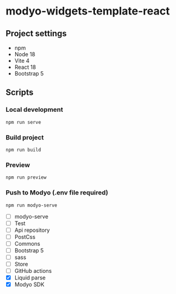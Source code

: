 # modyo-widgets-template-react

## Project settings

- npm
- Node 18
- Vite 4
- React 18
- Bootstrap 5

## Scripts

### Local development

```
npm run serve
```

### Build project

```
npm run build
```

### Preview

```
npm run preview
```

### Push to Modyo (.env file required)

```
npm run modyo-serve
```



- [ ] modyo-serve
- [ ] Test
- [ ] Api repository
- [ ] PostCss
- [ ] Commons
- [ ] Bootstrap 5
- [ ] sass
- [ ] Store
- [ ] GitHub actions
- [x] Liquid parse
- [x] Modyo SDK

